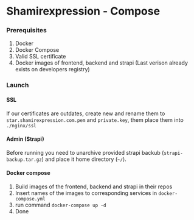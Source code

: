 # Shamirexpression - Compose

### Prerequisites

1. Docker
2. Docker Compose
3. Valid SSL certificate
4. Docker images of frontend, backend and strapi (Last verison already exists on developers registry)

### Launch

#### SSL

If our certificates are outdates, create new and rename them to `star.shamirexpression.com.pem` and `private.key`, them place them into `./nginx/ssl`

#### Admin (Strapi)

Before running you need to unarchive provided strapi backub (`strapi-backup.tar.gz`) and place it home directory (`~/`).

#### Docker compose

1. Build images of the frontend, backend and strapi in their repos
2. Insert names of the images to corresponding services in `docker-compose.yml`
3. run command `docker-compose up -d`
4. Done

